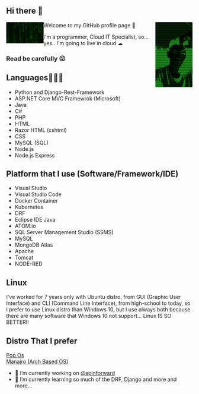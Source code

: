## Hi there 👋

Welcome to my GitHub profile page 🤞
<img width="20%" height="20%" align="right" src="Img/ascii_FraCata00.png"/>
<img width="20%" height="20%" align="left" src="Img/matrix.gif"/>

I'm a programmer, Cloud IT Specialist, so... yes.. I'm going to live in cloud ☁
### Read be carefully 😜

## Languages👨🏻‍💻
- Python and Django-Rest-Framework
- ASP.NET Core MVC Framewrok (Microsoft)
- Java
- C#
- PHP
- HTML
- Razor HTML (cshtml)
- CSS
- MySQL (SQL)
- Node.js
- Node.js Express

## Platform that I use (Software/Framework/IDE)
- Visual Studio
- Visual Studio Code
- Docker Container
- Kubernetes
- DRF
- Eclipse IDE Java
- ATOM.io
- SQL Server Management Studio (SSMS)
- MySQL
- MongoDB Atlas
- Apache
- Tomcat
- NODE-RED

## Linux
I've worked for 7 years only with Ubuntu distro, from GUI (Graphic User Interface) and CLI (Command Line Interface), from high-school to today, so I prefer to use Linux distro than Windows 10, but I use always both because there are many software that Windows 10 not support... Linux IS SO BETTER!!

## Distro That I prefer
[Pop Os](https://pop.system76.com/)
<br />
[Manajro (Arch Based OS)](https://manjaro.org/)

<!--
**FraCata00/FraCata00** is a ✨ _special_ ✨ repository because its `README.md` (this file) appears on your GitHub profile.

Here are some ideas to get you started:
-->
- 🔭 I’m currently working on [@spinforward](https://www.spinforward.it)
- 🌱 I’m currently learning so much of the DRF, Django and more and more...
<!--
- 👯 I’m looking to collaborate on ...
- 🤔 I’m looking for help with ...
- 💬 Ask me about ...
- 📫 How to reach me: ...
- 😄 Pronouns: ...
- ⚡ Fun fact: ...
-->
